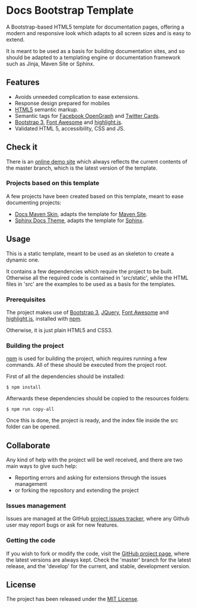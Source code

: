 # Docs Bootstrap Template

A Bootstrap-based HTML5 template for documentation pages, offering a modern and responsive look which adapts to all screen sizes and is easy to extend.

It is meant to be used as a basis for building documentation sites, and so should be adapted to a templating engine or documentation framework such as Jinja, Maven Site or Sphinx.

## Features

- Avoids unneeded complication to ease extensions.
- Response design prepared for mobiles
- [HTML5][html5] semantic markup.
- Semantic tags for [Facebook OpenGraph][opengraph] and [Twitter Cards][twitter-cards].
- [Bootstrap 3][bootstrap], [Font Awesome][fontawesome] and [highlight.js][highlightjs].
- Validated HTML 5, accessibility, CSS and JS.

## Check it

There is an [online demo site][demo-site] which always reflects the current contents of the master branch, which is the latest version of the template.

### Projects based on this template

A few projects have been created based on this template, meant to ease documenting projects:

- [Docs Maven Skin][docs-maven-skin], adapts the template for [Maven Site][maven-site].
- [Sphinx Docs Theme][sphinx-docs-theme], adapts the template for [Sphinx][sphinx].

## Usage

This is a static template, meant to be used as an skeleton to create a dynamic one.

It contains a few dependencies which require the project to be built. Otherwise all the required code is contained in 'src/static', while the HTML files in 'src' are the examples to be used as a basis for the templates.

### Prerequisites

The project makes use of [Bootstrap 3][bootstrap], [JQuery][jquery], [Font Awesome][font-awesome] and [highlight.js][highlightjs], installed with [npm][npm].

Otherwise, it is just plain HTML5 and CSS3.

### Building the project

[npm][npm] is used for building the project, which requires running a few commands. All of these should be executed from the project root.

First of all the dependencies should be installed:

```
$ npm install
```

Afterwards these dependencies should be copied to the resources folders:

```
$ npm run copy-all
```

Once this is done, the project is ready, and the index file inside the src folder can be opened.

## Collaborate

Any kind of help with the project will be well received, and there are two main ways to give such help:

- Reporting errors and asking for extensions through the issues management
- or forking the repository and extending the project

### Issues management

Issues are managed at the GitHub [project issues tracker][issues], where any Github user may report bugs or ask for new features.

### Getting the code

If you wish to fork or modify the code, visit the [GitHub project page][scm], where the latest versions are always kept. Check the 'master' branch for the latest release, and the 'develop' for the current, and stable, development version.

## License

The project has been released under the [MIT License][license].

[bootstrap]: http://getbootstrap.com/
[demo-site]: http://docs.bernardomg.com/docs-bootstrap-template/
[font-awesome]: http://fortawesome.github.io/Font-Awesome/
[highlightjs]: https://highlightjs.org/
[issues]: https://github.com/Bernardo-MG/docs-bootstrap-template/issues
[jquery]: https://jquery.com/
[license]: http://www.opensource.org/licenses/mit-license.php
[npm]: https://www.npmjs.com/
[scm]: http://github.com/Bernardo-MG/docs-bootstrap-template

[docs-maven-skin]: https://github.com/Bernardo-MG/docs-maven-skin
[sphinx-docs-theme]: https://github.com/Bernardo-MG/sphinx-docs-theme

[maven-site]: https://maven.apache.org/plugins/maven-site-plugin
[sphinx]: http://sphinx-doc.org/

[opengraph]: http://ogp.me/
[twitter-cards]: https://dev.twitter.com/cards/overview

[html5]: http://www.w3.org/TR/html5/

[bootstrap]: http://getbootstrap.com/
[fontawesome]: https://fortawesome.github.io/Font-Awesome/
[highlightjs]: https://highlightjs.org/
